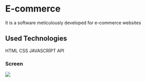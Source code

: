 <h1> E-commerce </h1>

It is a software meticulously developed for e-commerce websites

<h2>Used Technologies </h2>

HTML CSS JAVASCRİPT API

<h3>Screen</h3>

![](e-commerce.gif)
